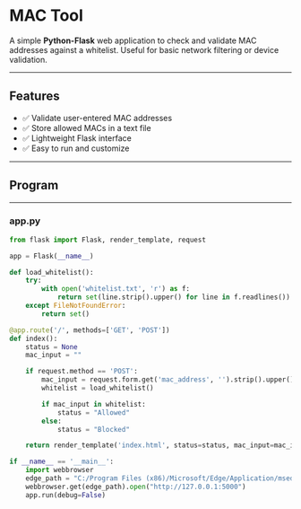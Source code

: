 # **MAC Tool**

A simple **Python-Flask** web application to check and validate MAC addresses against a whitelist. Useful for basic network filtering or device validation.

---

## **Features**

- ✅ Validate user-entered MAC addresses  
- ✅ Store allowed MACs in a text file  
- ✅ Lightweight Flask interface  
- ✅ Easy to run and customize  

---

## **Program**

---

### **app.py**

```python
from flask import Flask, render_template, request

app = Flask(__name__)

def load_whitelist():
    try:
        with open('whitelist.txt', 'r') as f:
            return set(line.strip().upper() for line in f.readlines())
    except FileNotFoundError:
        return set()

@app.route('/', methods=['GET', 'POST'])
def index():
    status = None
    mac_input = ""

    if request.method == 'POST':
        mac_input = request.form.get('mac_address', '').strip().upper()
        whitelist = load_whitelist()

        if mac_input in whitelist:
            status = "Allowed"
        else:
            status = "Blocked"

    return render_template('index.html', status=status, mac_input=mac_input)

if __name__ == '__main__':
    import webbrowser
    edge_path = "C:/Program Files (x86)/Microsoft/Edge/Application/msedge.exe %s"
    webbrowser.get(edge_path).open("http://127.0.0.1:5000")
    app.run(debug=False)
